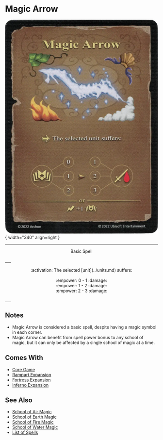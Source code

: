 # Magic Arrow

![Magic Arrow](../assets/spells-magic_arrow.webp){ width="340" align=right }

___
<p style="text-align: center;" markdown>Basic Spell</p>
___
<p style="text-align: center;" markdown>:activation: The selected [unit](../units.md) suffers:<br><br>:empower: 0 - 1 :damage:<br>:empower: 1 - 2 :damage:<br>:empower: 2 - 3 :damage:</p>
___


## Notes

- Magic Arrow is considered a basic spell, despite having a magic symbol in each corner.
- Magic Arrow can benefit from spell power bonus to any school of magic, but it can only be affected by a single school of magic at a time.


## Comes With

- [Core Game](../content.md)
- [Rampart Expansion](../content.md)
- [Fortress Expansion](../content.md)
- [Inferno Expansion](../content.md)


## See Also

- [School of Air Magic](school_of_air_magic.md)
- [School of Earth Magic](school_of_earth_magic.md)
- [School of Fire Magic](school_of_fire_magic.md)
- [School of Water Magic](school_of_water_magic.md)
- [List of Spells](../spells.md)
